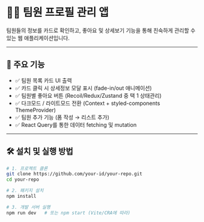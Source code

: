 # 👩‍💻 팀원 프로필 관리 앱

팀원들의 정보를 카드로 확인하고, 좋아요 및 상세보기 기능을 통해 친숙하게 관리할 수 있는 웹 애플리케이션입니다.

---

## 🚀 주요 기능

- ✅ 팀원 목록 카드 UI 출력
- ✅ 카드 클릭 시 상세정보 모달 표시 (fade-in/out 애니메이션)
- ✅ 팀원별 좋아요 버튼 (Recoil/Redux/Zustand 중 택 1 상태관리)
- ✅ 다크모드 / 라이트모드 전환 (Context + styled-components ThemeProvider)
- ✅ 팀원 추가 기능 (폼 작성 → 리스트 추가)
- ✅ React Query를 통한 데이터 fetching 및 mutation

---

## 🛠 설치 및 실행 방법

```bash
# 1. 프로젝트 클론
git clone https://github.com/your-id/your-repo.git
cd your-repo

# 2. 패키지 설치
npm install

# 3. 개발 서버 실행
npm run dev   # 또는 npm start (Vite/CRA에 따라)
```
